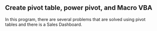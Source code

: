 ## Create pivot table, power pivot, and Macro VBA
In this program, there are several problems that are solved using pivot tables and there is a Sales Dashboard. 

